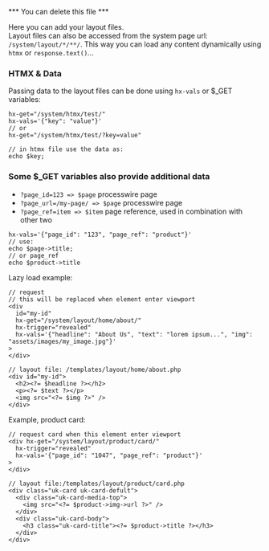 *** You can delete this file ***

Here you can add your layout files.     
Layout files can also be accessed from the system page url: `/system/layout/*/**/`.
This way you can load any content dynamically using `htmx` or `response.text()`...

### HTMX & Data

Passing data to the layout files can be done using `hx-vals` or $_GET variables:

```
hx-get="/system/htmx/test/"
hx-vals='{"key": "value"}'
// or
hx-get="/system/htmx/test/?key=value"

// in htmx file use the data as:
echo $key;
```

### Some $_GET variables also provide additional data
* `?page_id=123 => $page` processwire page
* `?page_url=/my-page/ => $page` processwire page
* `?page_ref=item => $item` page reference, used in combination with other two

```
hx-vals='{"page_id": "123", "page_ref": "product"}'
// use:
echo $page->title;
// or page_ref
echo $product->title
```

Lazy load example:
```
// request
// this will be replaced when element enter viewport
<div 
  id="my-id"
  hx-get="/system/layout/home/about/"
  hx-trigger="revealed"
  hx-vals='{"headline": "About Us", "text": "lorem ipsum...", "img": "assets/images/my_image.jpg"}'
>
</div>

// layout file: /templates/layout/home/about.php
<div id="my-id">
  <h2><?= $headline ?></h2>
  <p><?= $text ?></p>
  <img src="<?= $img ?>" />
</div>
```

Example, product card:
```
// request card when this element enter viewport
<div hx-get="/system/layout/product/card/"
  hx-trigger="revealed"
  hx-vals='{"page_id": "1047", "page_ref": "product"}'
>
</div>

// layout file:/templates/layout/product/card.php
<div class="uk-card uk-card-defult">
  <div class="uk-card-media-top">
    <img src="<?= $product->img->url ?>" />
  </div>
  <div class="uk-card-body">
    <h3 class="uk-card-title"><?= $product->title ?></h3>
  </div>
</div>

```